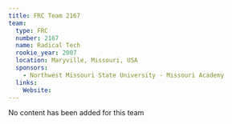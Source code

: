 ```yaml
---
title: FRC Team 2167
team:
  type: FRC
  number: 2167
  name: Radical Tech
  rookie_year: 2007
  location: Maryville, Missouri, USA
  sponsors:
    - Northwest Missouri State University - Missouri Academy
  links:
    Website: 
---
```

No content has been added for this team
